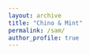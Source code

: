 ```yaml
---
layout: archive
title: "Chino & Mint"
permalink: /sam/
author_profile: true
---
```


<!--  -->

<object data="/images/Mint2024.jpeg" type="image/jpeg" width="50px" height="125px"></object>
<object data="/images/Chino2024.jpeg" type="image/jpeg" width="50px" height="125px"></object>
